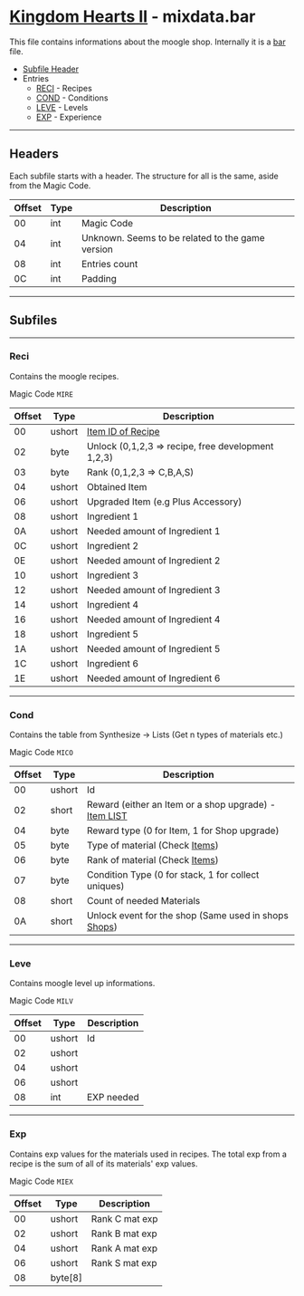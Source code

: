 # [Kingdom Hearts II](../../index) - mixdata.bar

This file contains informations about the moogle shop. Internally it is a [bar](bar.md) file.

* [Subfile Header](#header)
* Entries
    * [RECI](#reci) - Recipes
    * [COND](#cond) - Conditions
    * [LEVE](#leve) - Levels
    * [EXP](#exp) - Experience

---

## Headers

Each subfile starts with a header. The structure for all is the same, aside from the Magic Code.

| Offset | Type   | Description |
|--------|--------|-------------|
| 00     | int    | Magic Code
| 04     | int    | Unknown. Seems to be related to the game version
| 08     | int    | Entries count
| 0C     | int    | Padding

---

## Subfiles

---

### Reci

Contains the moogle recipes.

Magic Code `MIRE`

| Offset | Type   | Description |
|--------|--------|-------------|
| 00     | ushort | [Item ID of Recipe](./03system.md#item)
| 02     | byte   | Unlock (0,1,2,3 => recipe, free development 1,2,3)
| 03     | byte   | Rank (0,1,2,3 => C,B,A,S)
| 04     | ushort | Obtained Item
| 06     | ushort | Upgraded Item (e.g Plus Accessory)
| 08     | ushort | Ingredient 1
| 0A     | ushort | Needed amount of Ingredient 1
| 0C     | ushort | Ingredient 2
| 0E     | ushort | Needed amount of Ingredient 2
| 10     | ushort | Ingredient 3
| 12     | ushort | Needed amount of Ingredient 3
| 14     | ushort | Ingredient 4
| 16     | ushort | Needed amount of Ingredient 4
| 18     | ushort | Ingredient 5
| 1A     | ushort | Needed amount of Ingredient 5
| 1C     | ushort | Ingredient 6
| 1E     | ushort | Needed amount of Ingredient 6

---

### Cond

Contains the table from Synthesize -> Lists (Get n types of materials etc.)

Magic Code `MICO`

| Offset | Type   | Description |
|--------|--------|-------------|
| 00     | ushort | Id
| 02     | short  | Reward (either an Item or a shop upgrade) - [Item LIST](../../dictionary/inventory.md)
| 04     | byte   | Reward type (0 for Item, 1 for Shop upgrade)
| 05     | byte   | Type of material (Check [Items](./03system.md#item))
| 06     | byte   | Rank of material (Check [Items](./03system.md#item))
| 07     | byte   | Condition Type (0 for stack, 1 for collect uniques)
| 08     | short  | Count of needed Materials
| 0A     | short  | Unlock event for the shop (Same used in shops [Shops](./03system.md#shop))

---

### Leve

Contains moogle level up informations.

Magic Code `MILV`

| Offset | Type   | Description |
|--------|--------|-------------|
| 00     | ushort | Id
| 02     | ushort |
| 04     | ushort | 
| 06     | ushort |
| 08     | int    | EXP needed

---

### Exp

Contains exp values for the materials used in recipes. The total exp from a recipe is the sum of all of its materials' exp values.

Magic Code `MIEX`

| Offset | Type   | Description |
|--------|--------|-------------|
| 00     | ushort | Rank C mat exp
| 02     | ushort | Rank B mat exp
| 04     | ushort | Rank A mat exp
| 06     | ushort | Rank S mat exp
| 08     | byte[8]    | 